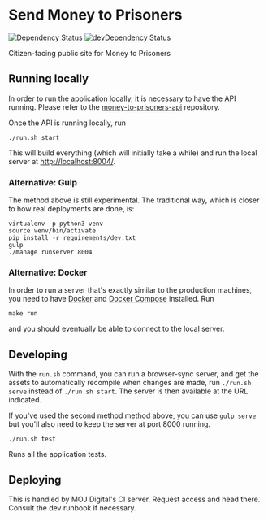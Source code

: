 # Send Money to Prisoners

[![Dependency Status](https://img.shields.io/david/ministryofjustice/money-to-prisoners-send-money.svg?style=flat-square&label=NPM%20deps)](https://david-dm.org/ministryofjustice/money-to-prisoners-send-money)
[![devDependency Status](https://img.shields.io/david/dev/ministryofjustice/money-to-prisoners-send-money.svg?style=flat-square&label=NPM%20devDeps)](https://david-dm.org/ministryofjustice/money-to-prisoners-send-money#info=devDependencies)

Citizen-facing public site for Money to Prisoners


## Running locally


In order to run the application locally, it is necessary to have the API running.
Please refer to the [money-to-prisoners-api](https://github.com/ministryofjustice/money-to-prisoners-api/) repository.

Once the API is running locally, run

```
./run.sh start
```

This will build everything (which will initially take a while) and run
the local server at [http://localhost:8004/](http://localhost:8004/).

### Alternative: Gulp

The method above is still experimental. The traditional way, which is closer
to how real deployments are done, is:

```
virtualenv -p python3 venv
source venv/bin/activate
pip install -r requirements/dev.txt
gulp
./manage runserver 8004
```

### Alternative: Docker

In order to run a server that's exactly similar to the production machines,
you need to have [Docker](http://docs.docker.com/installation/mac/) and
[Docker Compose](https://docs.docker.com/compose/install/) installed. Run

```
make run
```

and you should eventually be able to connect to the local server.

## Developing

With the `run.sh` command, you can run a browser-sync server, and get the assets
to automatically recompile when changes are made, run `./run.sh serve` instead of
`./run.sh start`. The server is then available at the URL indicated.

If you've used the second method method above, you can use `gulp serve`
but you'll also need to keep the server at port 8000 running.


```
./run.sh test
```

Runs all the application tests.


## Deploying

This is handled by MOJ Digital's CI server. Request access and head there. Consult the dev
runbook if necessary.
